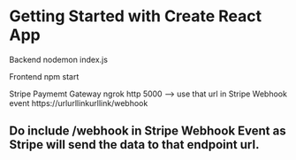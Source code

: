 # Getting Started with Create React App


Backend
nodemon index.js

Frontend
npm start

Stripe Paymemt Gateway
ngrok http 5000 --> use that url in Stripe Webhook event
https://urlurllinkurllink/webhook

## Do include /webhook in Stripe Webhook Event as Stripe will send the data to that endpoint url.

